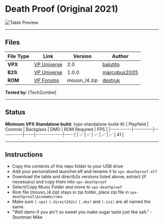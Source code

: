 # Death Proof (Original 2021)

![Table Preview](https://vpuniverse.com/screenshots/monthly_2024_01/Sanstitre.png.c87ab0a897de8d39ddfa1ff5a9e04461.png)

---

## Files
| File Type | Link | Version | Author | 
|-----------|--------|----------|--------------|
| **VPX** | [VP Universe](https://vpuniverse.com/files/file/8050-death-proof-by-balutito/) | 2.0 | [balutito](https://vpuniverse.com/profile/36070-balutito/) |
| **B2S** | [VP Universe](https://vpuniverse.com/files/file/15470-death-proof-balutito-2021-animated-b2s-with-full-dmd/) | 1.0.0 | [marcobus2005](https://vpuniverse.com/profile/53087-marcobus2005/) |
| **ROM** | [VP Forums]({https://www.vpforums.org/index.php?app=downloads&showfile=933) | mousn_l4.zip | [destruk](https://www.vpforums.org/index.php?showuser=5) |

**Tested by:** [TechZombie]

---

## Status 
**Minimum VPX Standalone build:** {vpx-standalone-build-#}
| Playfield | Controls | Backglass | DMD | ROM Required | FPS | 
|-----------|----------|-----------|-----|--------------|-----|
| :white_check_mark: | :white_check_mark: | :white_check_mark: | :white_check_mark: | :white_check_mark: | 41 |

---

## Instructions

- Copy the contents of this repo folder to your USB drive
- Add your personalized launcher.elf and rename it to `vpx-deathproof.elf`
- Download the table and directb2s versions listed above, extract (if necessary) and copy them into `vpx-deathproof`
- Select/Copy Music Folder and move to `vpx-deathproof`
- Rom file (mousn_l4.zip) stays in zip folder, place zip file in `vpx-deathproof/pinmame/roms`
- Make sure `(.vpx)` `(.direct2b2s)` `(.vbs)` and `(.ini)` are all named the same.
- "Well damn if you ain't so sweet you make sugar taste just like salt." - Stuntman Mike
